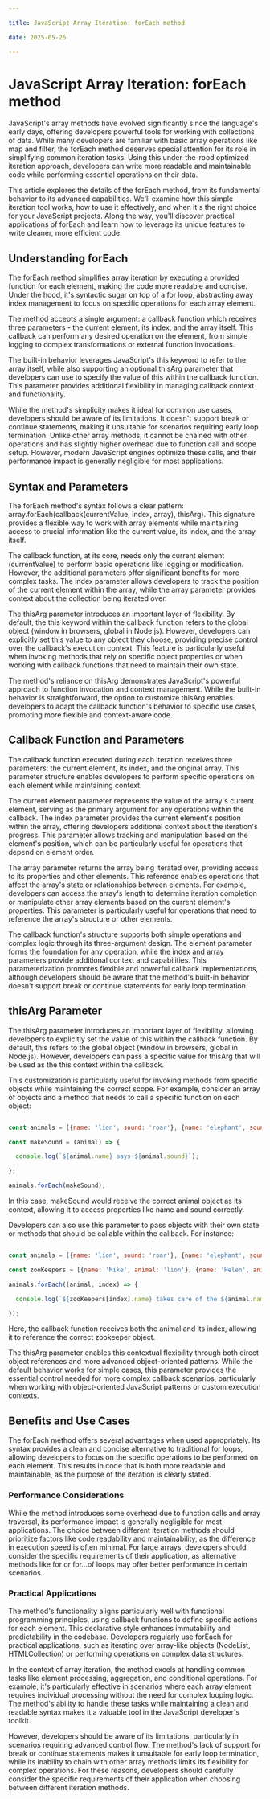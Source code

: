 ```yaml
---

title: JavaScript Array Iteration: forEach method

date: 2025-05-26

---
```



# JavaScript Array Iteration: forEach method

JavaScript's array methods have evolved significantly since the language's early days, offering developers powerful tools for working with collections of data. While many developers are familiar with basic array operations like map and filter, the forEach method deserves special attention for its role in simplifying common iteration tasks. Using this under-the-rood optimized iteration approach, developers can write more readable and maintainable code while performing essential operations on their data.

This article explores the details of the forEach method, from its fundamental behavior to its advanced capabilities. We'll examine how this simple iteration tool works, how to use it effectively, and when it's the right choice for your JavaScript projects. Along the way, you'll discover practical applications of forEach and learn how to leverage its unique features to write cleaner, more efficient code.


## Understanding forEach

The forEach method simplifies array iteration by executing a provided function for each element, making the code more readable and concise. Under the hood, it's syntactic sugar on top of a for loop, abstracting away index management to focus on specific operations for each array element.

The method accepts a single argument: a callback function which receives three parameters - the current element, its index, and the array itself. This callback can perform any desired operation on the element, from simple logging to complex transformations or external function invocations.

The built-in behavior leverages JavaScript's this keyword to refer to the array itself, while also supporting an optional thisArg parameter that developers can use to specify the value of this within the callback function. This parameter provides additional flexibility in managing callback context and functionality.

While the method's simplicity makes it ideal for common use cases, developers should be aware of its limitations. It doesn't support break or continue statements, making it unsuitable for scenarios requiring early loop termination. Unlike other array methods, it cannot be chained with other operations and has slightly higher overhead due to function call and scope setup. However, modern JavaScript engines optimize these calls, and their performance impact is generally negligible for most applications.


## Syntax and Parameters

The forEach method's syntax follows a clear pattern: array.forEach(callback(currentValue, index, array), thisArg). This signature provides a flexible way to work with array elements while maintaining access to crucial information like the current value, its index, and the array itself.

The callback function, at its core, needs only the current element (currentValue) to perform basic operations like logging or modification. However, the additional parameters offer significant benefits for more complex tasks. The index parameter allows developers to track the position of the current element within the array, while the array parameter provides context about the collection being iterated over.

The thisArg parameter introduces an important layer of flexibility. By default, the this keyword within the callback function refers to the global object (window in browsers, global in Node.js). However, developers can explicitly set this value to any object they choose, providing precise control over the callback's execution context. This feature is particularly useful when invoking methods that rely on specific object properties or when working with callback functions that need to maintain their own state.

The method's reliance on thisArg demonstrates JavaScript's powerful approach to function invocation and context management. While the built-in behavior is straightforward, the option to customize thisArg enables developers to adapt the callback function's behavior to specific use cases, promoting more flexible and context-aware code.


## Callback Function and Parameters

The callback function executed during each iteration receives three parameters: the current element, its index, and the original array. This parameter structure enables developers to perform specific operations on each element while maintaining context.

The current element parameter represents the value of the array's current element, serving as the primary argument for any operations within the callback. The index parameter provides the current element's position within the array, offering developers additional context about the iteration's progress. This parameter allows tracking and manipulation based on the element's position, which can be particularly useful for operations that depend on element order.

The array parameter returns the array being iterated over, providing access to its properties and other elements. This reference enables operations that affect the array's state or relationships between elements. For example, developers can access the array's length to determine iteration completion or manipulate other array elements based on the current element's properties. This parameter is particularly useful for operations that need to reference the array's structure or other elements.

The callback function's structure supports both simple operations and complex logic through its three-argument design. The element parameter forms the foundation for any operation, while the index and array parameters provide additional context and capabilities. This parameterization promotes flexible and powerful callback implementations, although developers should be aware that the method's built-in behavior doesn't support break or continue statements for early loop termination.


## thisArg Parameter

The thisArg parameter introduces an important layer of flexibility, allowing developers to explicitly set the value of this within the callback function. By default, this refers to the global object (window in browsers, global in Node.js). However, developers can pass a specific value for thisArg that will be used as the this context within the callback.

This customization is particularly useful for invoking methods from specific objects while maintaining the correct scope. For example, consider an array of objects and a method that needs to call a specific function on each object:

```javascript

const animals = [{name: 'lion', sound: 'roar'}, {name: 'elephant', sound: 'trumpet'}];

const makeSound = (animal) => {

  console.log(`${animal.name} says ${animal.sound}`);

};

animals.forEach(makeSound);

```

In this case, makeSound would receive the correct animal object as its context, allowing it to access properties like name and sound correctly.

Developers can also use this parameter to pass objects with their own state or methods that should be callable within the callback. For instance:

```javascript

const animals = [{name: 'lion', sound: 'roar'}, {name: 'elephant', sound: 'trumpet'}];

const zooKeepers = [{name: 'Mike', animal: 'lion'}, {name: 'Helen', animal: 'elephant'}];

animals.forEach((animal, index) => {

  console.log(`${zooKeepers[index].name} takes care of the ${animal.name}`);

});

```

Here, the callback function receives both the animal and its index, allowing it to reference the correct zookeeper object.

The thisArg parameter enables this contextual flexibility through both direct object references and more advanced object-oriented patterns. While the default behavior works for simple cases, this parameter provides the essential control needed for more complex callback scenarios, particularly when working with object-oriented JavaScript patterns or custom execution contexts.


## Benefits and Use Cases

The forEach method offers several advantages when used appropriately. Its syntax provides a clean and concise alternative to traditional for loops, allowing developers to focus on the specific operations to be performed on each element. This results in code that is both more readable and maintainable, as the purpose of the iteration is clearly stated.


### Performance Considerations

While the method introduces some overhead due to function calls and array traversal, its performance impact is generally negligible for most applications. The choice between different iteration methods should prioritize factors like code readability and maintainability, as the difference in execution speed is often minimal. For large arrays, developers should consider the specific requirements of their application, as alternative methods like for or for...of loops may offer better performance in certain scenarios.


### Practical Applications

The method's functionality aligns particularly well with functional programming principles, using callback functions to define specific actions for each element. This declarative style enhances immutability and predictability in the codebase. Developers regularly use forEach for practical applications, such as iterating over array-like objects (NodeList, HTMLCollection) or performing operations on complex data structures.

In the context of array iteration, the method excels at handling common tasks like element processing, aggregation, and conditional operations. For example, it's particularly effective in scenarios where each array element requires individual processing without the need for complex looping logic. The method's ability to handle these tasks while maintaining a clean and readable syntax makes it a valuable tool in the JavaScript developer's toolkit.

However, developers should be aware of its limitations, particularly in scenarios requiring advanced control flow. The method's lack of support for break or continue statements makes it unsuitable for early loop termination, while its inability to chain with other array methods limits its flexibility for complex operations. For these reasons, developers should carefully consider the specific requirements of their application when choosing between different iteration methods.

